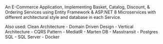 An E-Commerce Application, Implementing Basket, Catalog, Discount, & Ordering Services using Entity Framework & ASP.NET 8 Microservices with different architectural style and database in each Service.

Also used:
Clean Architecture - Domain Driven Design - Vertical Architecture - CQRS Pattern - MediatR - Marten DB - Masstransit - Postgres SQL - SQL Server - Docker

